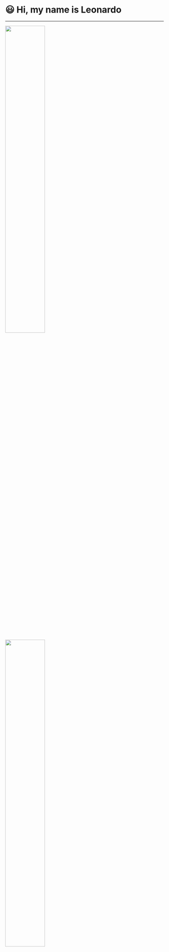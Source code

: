 
# :smiley: Hi, my name is Leonardo

---
<div>
  <a href="https://www.linkedin.com/in/leonardodasilvasouza/https://www.linkedin.com/in/leonardodasilvasouza/" target="_blank">
    <img height="50%" src="https://github-readme-stats.vercel.app/api?username=httpsLeo&show_icons=true&theme=dark&include_all_commits=true&count_private=true"/>
    <img height="50%" src="https://github-readme-stats.vercel.app/api/top-langs/?username=httpsLeo&layout=compact&langs_count=16&theme=dark"/>
  </a>
</div>

---

<h2>Minhas redes sociais: </h2>
<a href="https://www.facebook.com/profile.php?id=100004547887933" alt="Facebook" target="_blank" >
  <img src="https://img.icons8.com/color/48/000000/facebook.png"  width="60px" aling="center"/>
</a>

<a href="https://www.instagram.com/leoh.souza_/" alt="Instagram" target="_blank">
 <img src="https://img.icons8.com/plasticine/100/000000/instagram-new--v2.png" width="60px" aling="center"/>
</a>

<a href="https://www.linkedin.com/in/leonardodasilvasouza/" alt="LinkedIn" target="_blank">
  <img src="https://img.icons8.com/color/240/000000/linkedin.png" width="60px" aling="center"/>
</a>

---
![Snake animation](https://github.com/httpsLeo/httpsLeo/blob/output/github-contribution-grid-snake.svg)
